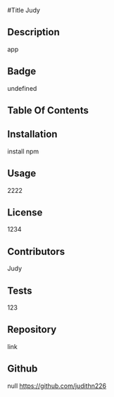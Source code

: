 #Title
   Judy
  ## Description
  app
  ## Badge
  undefined
  ## Table Of Contents
 
  ## Installation
  install npm

  ## Usage
  2222

  ## License
  1234

  ## Contributors

  Judy

  ## Tests

  123

  ## Repository

  link

  ## Github

  null
  https://github.com/judithn226


